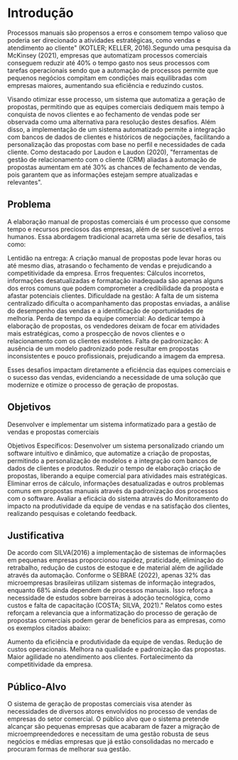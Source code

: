 # Introdução

Processos manuais são propensos a erros e consomem tempo valioso que poderia ser direcionado a atividades estratégicas, como vendas e atendimento ao cliente" (KOTLER; KELLER, 2016).Segundo uma pesquisa da McKinsey (2021), empresas que automatizam processos comerciais conseguem reduzir até 40% o tempo gasto nos seus processos com tarefas operacionais sendo que a automação de processos permite que pequenos negócios compitam em condições mais equilibradas com empresas maiores, aumentando sua eficiência e reduzindo custos.

Visando otimizar esse processo, um sistema que automatiza a geração de propostas, permitindo que as equipes comerciais dediquem mais tempo à conquista de novos clientes e ao fechamento de vendas pode ser observada como uma alternativa para resolução destes desafios. Além disso, a implementação de um sistema automatizado permite a integração com bancos de dados de clientes e históricos de negociações, facilitando a personalização das propostas com base no perfil e necessidades de cada cliente. Como destacado por Laudon e Laudon (2020), "ferramentas de gestão de relacionamento com o cliente (CRM) aliadas à automação de propostas aumentam em até 30% as chances de fechamento de vendas, pois garantem que as informações estejam sempre atualizadas e relevantes".


## Problema


A elaboração manual de propostas comerciais é um processo que consome tempo e recursos preciosos das empresas, além de ser suscetível a erros humanos. Essa abordagem tradicional acarreta uma série de desafios, tais como: 

Lentidão na entrega: A criação manual de propostas pode levar horas ou até mesmo dias, atrasando o fechamento de vendas e prejudicando a competitividade da empresa. 
Erros frequentes: Cálculos incorretos, informações desatualizadas e formatação inadequada são apenas alguns dos erros comuns que podem comprometer a credibilidade da proposta e afastar potenciais clientes. 
Dificuldade na gestão: A falta de um sistema centralizado dificulta o acompanhamento das propostas enviadas, a análise do desempenho das vendas e a identificação de oportunidades de melhoria. 
Perda de tempo da equipe comercial: Ao dedicar tempo à elaboração de propostas, os vendedores deixam de focar em atividades mais estratégicas, como a prospecção de novos clientes e o relacionamento com os clientes existentes. 
Falta de padronização: A ausência de um modelo padronizado pode resultar em propostas inconsistentes e pouco profissionais, prejudicando a imagem da empresa. 

Esses desafios impactam diretamente a eficiência das equipes comerciais e o sucesso das vendas, evidenciando a necessidade de uma solução que modernize e otimize o processo de geração de propostas. 


## Objetivos
Desenvolver e implementar um sistema informatizado para a gestão de vendas e propostas comerciais

Objetivos Específicos: 
Desenvolver um sistema personalizado criando um software intuitivo e dinâmico, que automatize a criação de propostas, permitindo a personalização de modelos e a integração com bancos de dados de clientes e produtos. 
Reduzir o tempo de elaboração criação de propostas, liberando a equipe comercial para atividades mais estratégicas. 
Eliminar erros de cálculo, informações desatualizadas e outros problemas comuns em propostas manuais através da padronização dos processos com o software. 
Avaliar a eficácia do sistema através do Monitoramento do impacto na produtividade da equipe de vendas e na satisfação dos clientes, realizando pesquisas e coletando feedback.


## Justificativa

De acordo com SILVA(2016) a implementação de sistemas de informações em pequenas empresas proporcionou rapidez, praticidade, eliminação do retrabalho, redução de custos de estoque e de material além de agilidade através da
automação.
Conforme o SEBRAE (2022), apenas 32% das microempresas brasileiras utilizam sistemas de informação integrados, enquanto 68% ainda dependem de processos manuais. Isso reforça a necessidade de estudos sobre barreiras à adoção tecnológica, como custos e falta de capacitação (COSTA; SILVA, 2021)."
Relatos como estes reforçam a relevancia que a informatização do processo de geração de propostas comerciais podem gerar de benefícios para as empresas, como os exemplos citados abaixo:  

Aumento da eficiência e produtividade da equipe de vendas. 
Redução de custos operacionais. 
Melhora na qualidade e padronização das propostas. 
Maior agilidade no atendimento aos clientes. 
Fortalecimento da competitividade da empresa. 


## Público-Alvo

O sistema de geração de propostas comerciais  visa atender às necessidades de diversos atores envolvidos no processo de vendas de empresas do setor comercial. O público alvo que o sistema pretende alcançar são pequenas empresas que acabaram de fazer a migração de microempreendedores e necessitam de uma gestão robusta de seus negócios e médias empresas que já estão consolidadas no mercado e procuram formas de melhorar sua gestão.  




